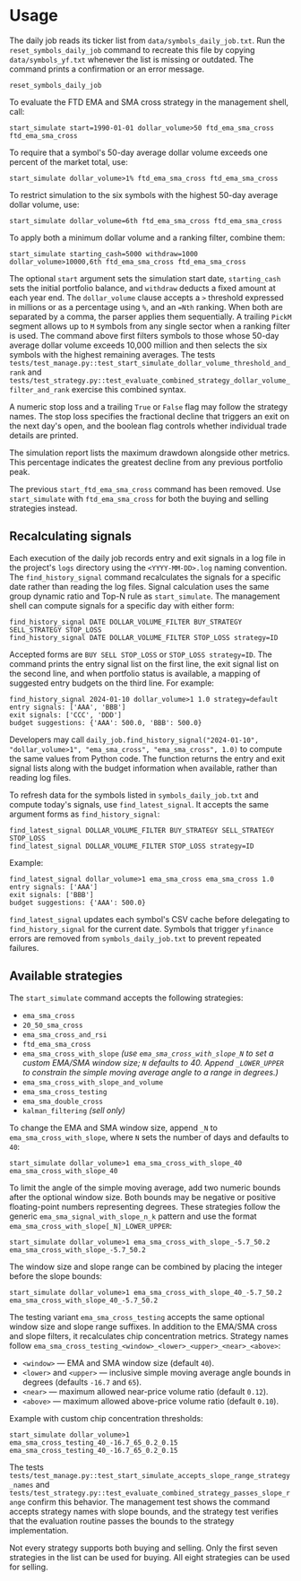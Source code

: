 # Usage

The daily job reads its ticker list from `data/symbols_daily_job.txt`. Run the
`reset_symbols_daily_job` command to recreate this file by copying
`data/symbols_yf.txt` whenever the list is missing or outdated. The command
prints a confirmation or an error message.

```
reset_symbols_daily_job
```

To evaluate the FTD EMA and SMA cross strategy in the management shell, call:

```
start_simulate start=1990-01-01 dollar_volume>50 ftd_ema_sma_cross ftd_ema_sma_cross
```

To require that a symbol's 50-day average dollar volume exceeds one percent of
the market total, use:

```
start_simulate dollar_volume>1% ftd_ema_sma_cross ftd_ema_sma_cross
```

To restrict simulation to the six symbols with the highest 50-day average dollar
volume, use:

```
start_simulate dollar_volume=6th ftd_ema_sma_cross ftd_ema_sma_cross
```

To apply both a minimum dollar volume and a ranking filter, combine them:

```
start_simulate starting_cash=5000 withdraw=1000 dollar_volume>10000,6th ftd_ema_sma_cross ftd_ema_sma_cross
```

The optional `start` argument sets the simulation start date, `starting_cash`
sets the initial portfolio balance, and `withdraw` deducts a fixed amount at
each year end. The `dollar_volume` clause accepts a `>` threshold expressed in
millions or as a percentage using `%`, and an `=Nth` ranking. When both are
separated by a comma, the parser applies them sequentially. A trailing
`PickM` segment allows up to `M` symbols from any single sector when a ranking
filter is used. The command above first filters symbols to those whose 50-day
average dollar volume exceeds 10,000 million and then selects the six symbols
with the highest remaining averages. The tests
`tests/test_manage.py::test_start_simulate_dollar_volume_threshold_and_rank` and
`tests/test_strategy.py::test_evaluate_combined_strategy_dollar_volume_filter_and_rank`
exercise this combined syntax.

A numeric stop loss and a trailing `True` or `False` flag may follow the
strategy names. The stop loss specifies the fractional decline that triggers an
exit on the next day's open, and the boolean flag controls whether individual
trade details are printed.

The simulation report lists the maximum drawdown alongside other metrics. This
percentage indicates the greatest decline from any previous portfolio peak.

The previous `start_ftd_ema_sma_cross` command has been removed.
Use `start_simulate` with `ftd_ema_sma_cross` for both the buying and
selling strategies instead.

## Recalculating signals

Each execution of the daily job records entry and exit signals in a log file in
the project's `logs` directory using the `<YYYY-MM-DD>.log` naming convention.
The `find_history_signal` command recalculates the signals for a specific date rather than reading the log files.
Signal calculation uses the same group dynamic ratio and Top-N rule as `start_simulate`.
The management shell can compute signals for a specific day with either form:

```
find_history_signal DATE DOLLAR_VOLUME_FILTER BUY_STRATEGY SELL_STRATEGY STOP_LOSS
find_history_signal DATE DOLLAR_VOLUME_FILTER STOP_LOSS strategy=ID
```

Accepted forms are `BUY SELL STOP_LOSS` or `STOP_LOSS strategy=ID`. The command
prints the entry signal list on the first line, the exit signal list on the
second line, and when portfolio status is available, a mapping of suggested
entry budgets on the third line. For example:

```
find_history_signal 2024-01-10 dollar_volume>1 1.0 strategy=default
entry signals: ['AAA', 'BBB']
exit signals: ['CCC', 'DDD']
budget suggestions: {'AAA': 500.0, 'BBB': 500.0}
```

Developers may call
`daily_job.find_history_signal("2024-01-10", "dollar_volume>1", "ema_sma_cross", "ema_sma_cross", 1.0)`
to compute the same values from Python code. The function returns the entry and
exit signal lists along with the budget information when available, rather than
reading log files.

To refresh data for the symbols listed in `symbols_daily_job.txt` and compute
today's signals, use `find_latest_signal`. It accepts the same argument forms as
`find_history_signal`:

```
find_latest_signal DOLLAR_VOLUME_FILTER BUY_STRATEGY SELL_STRATEGY STOP_LOSS
find_latest_signal DOLLAR_VOLUME_FILTER STOP_LOSS strategy=ID
```

Example:

```
find_latest_signal dollar_volume>1 ema_sma_cross ema_sma_cross 1.0
entry signals: ['AAA']
exit signals: ['BBB']
budget suggestions: {'AAA': 500.0}
```

`find_latest_signal` updates each symbol's CSV cache before delegating to
`find_history_signal` for the current date. Symbols that trigger
`yfinance` errors are removed from `symbols_daily_job.txt` to prevent repeated
failures.

## Available strategies

The `start_simulate` command accepts the following strategies:

* `ema_sma_cross`
* `20_50_sma_cross`
* `ema_sma_cross_and_rsi`
* `ftd_ema_sma_cross`
* `ema_sma_cross_with_slope` *(use `ema_sma_cross_with_slope_N` to set a custom EMA/SMA window size; `N` defaults to 40. Append `_LOWER_UPPER` to constrain the simple moving average angle to a range in degrees.)*
* `ema_sma_cross_with_slope_and_volume`
* `ema_sma_cross_testing`
* `ema_sma_double_cross`
* `kalman_filtering` *(sell only)*

To change the EMA and SMA window size, append `_N` to `ema_sma_cross_with_slope`, where `N` sets the number of days and defaults to `40`:

```
start_simulate dollar_volume>1 ema_sma_cross_with_slope_40 ema_sma_cross_with_slope_40
```

To limit the angle of the simple moving average, add two numeric bounds after the optional window size. Both bounds may be negative or positive floating-point numbers representing degrees. These strategies follow the generic `ema_sma_signal_with_slope_n_k` pattern and use the format `ema_sma_cross_with_slope[_N]_LOWER_UPPER`:

```
start_simulate dollar_volume>1 ema_sma_cross_with_slope_-5.7_50.2 ema_sma_cross_with_slope_-5.7_50.2
```

The window size and slope range can be combined by placing the integer before the slope bounds:

```
start_simulate dollar_volume>1 ema_sma_cross_with_slope_40_-5.7_50.2 ema_sma_cross_with_slope_40_-5.7_50.2
```

The testing variant `ema_sma_cross_testing` accepts the same optional window
size and slope range suffixes. In addition to the EMA/SMA cross and slope
filters, it recalculates chip concentration metrics. Strategy names follow
`ema_sma_cross_testing_<window>_<lower>_<upper>_<near>_<above>`:

* `<window>` — EMA and SMA window size (default `40`).
* `<lower>` and `<upper>` — inclusive simple moving average angle bounds in degrees (defaults `-16.7` and `65`).
* `<near>` — maximum allowed near-price volume ratio (default `0.12`).
* `<above>` — maximum allowed above-price volume ratio (default `0.10`).

Example with custom chip concentration thresholds:

```
start_simulate dollar_volume>1 ema_sma_cross_testing_40_-16.7_65_0.2_0.15 ema_sma_cross_testing_40_-16.7_65_0.2_0.15
```

The tests `tests/test_manage.py::test_start_simulate_accepts_slope_range_strategy_names` and `tests/test_strategy.py::test_evaluate_combined_strategy_passes_slope_range` confirm this behavior. The management test shows the command accepts strategy names with slope bounds, and the strategy test verifies that the evaluation routine passes the bounds to the strategy implementation.

Not every strategy supports both buying and selling. Only the first seven
strategies in the list can be used for buying. All eight strategies can be
used for selling.
